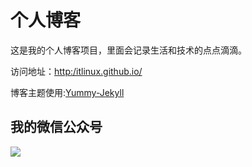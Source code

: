 # 个人博客

这是我的个人博客项目，里面会记录生活和技术的点点滴滴。


访问地址：[http:/itlinux.github.io/](http://itlinux.github.io/)


博客主题使用:[Yummy-Jekyll](https://github.com/DONGChuan/Yummy-Jekyll)


## 我的微信公众号

![](引用图片地址)
